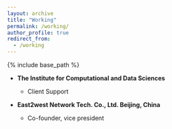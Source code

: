 ```yaml
---
layout: archive
title: "Working"
permalink: /working/
author_profile: true
redirect_from:
  - /working
---
```


{% include base_path %}

- **The Institute for Computational and Data Sciences**
  - Client Support

- **East2west Network Tech. Co., Ltd. Beijing, China**
  - Co-founder, vice president


